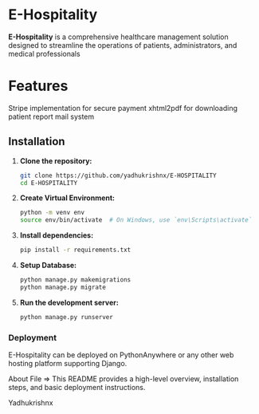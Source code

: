 # E-Hospitality

**E-Hospitality** is a comprehensive healthcare management solution designed to streamline the operations of patients, administrators, and medical professionals 

# Features 
Stripe implementation for secure payment
xhtml2pdf for downloading patient report 
mail system

## Installation

1. **Clone the repository:**
     ```bash
   git clone https://github.com/yadhukrishnx/E-HOSPITALITY
   cd E-HOSPITALITY

2. **Create Virtual Environment:**
     ```bash
     python -m venv env
     source env/bin/activate  # On Windows, use `env\Scripts\activate`
3. **Install dependencies:**
    ```bash
    pip install -r requirements.txt
4. **Setup Database:**
    ```bash
    python manage.py makemigrations
    python manage.py migrate
5. **Run the development server:**
    ```bash
    python manage.py runserver


### Deployment
E-Hospitality can be deployed on PythonAnywhere or any other web hosting platform supporting Django.







About File => This README provides a high-level overview, installation steps, and basic deployment instructions.

Yadhukrishnx
